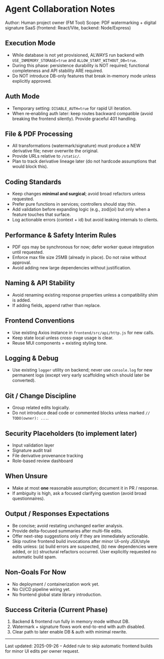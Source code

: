 # Agent Collaboration Notes

Author: Human project owner (FM Tool)
Scope: PDF watermarking + digital signature SaaS (frontend: React/Vite, backend: Node/Express)

## Execution Mode
- While database is not yet provisioned, ALWAYS run backend with `USE_INMEMORY_STORAGE=true` and `ALLOW_START_WITHOUT_DB=true`.
- During this phase: persistence durability is NOT required; functional completeness and API stability ARE required.
- Do NOT introduce DB-only features that break in-memory mode unless explicitly approved.

## Auth Mode
- Temporary setting: `DISABLE_AUTH=true` for rapid UI iteration.
- When re‑enabling auth later: keep routes backward compatible (avoid breaking the frontend silently). Provide graceful 401 handling.

## File & PDF Processing
- All transformations (watermark/signature) must produce a NEW derivative file; never overwrite the original.
- Provide URLs relative to `/static/`.
- Plan to track derivative lineage later (do not hardcode assumptions that would block this).

## Coding Standards
- Keep changes **minimal and surgical**; avoid broad refactors unless requested.
- Prefer pure functions in services; controllers should stay thin.
- Add validation before expanding logic (e.g., zod/joi) but only when a feature touches that surface.
- Log actionable errors (context + id) but avoid leaking internals to clients.

## Performance & Safety Interim Rules
- PDF ops may be synchronous for now; defer worker queue integration until requested.
- Enforce max file size 25MB (already in place). Do not raise without approval.
- Avoid adding new large dependencies without justification.

## Naming & API Stability
- Avoid renaming existing response properties unless a compatibility shim is added.
- If adding fields, append rather than replace.

## Frontend Conventions
- Use existing Axios instance in `frontend/src/api/http.js` for new calls.
- Keep state local unless cross-page usage is clear.
- Reuse MUI components + existing styling tone.

## Logging & Debug
- Use existing `logger` utility on backend; never use `console.log` for new permanent logs (except very early scaffolding which should later be converted).

## Git / Change Discipline
- Group related edits logically.
- Do not introduce dead code or commented blocks unless marked `// TODO(owner): ...`.

## Security Placeholders (to implement later)
- Input validation layer
- Signature audit trail
- File derivative provenance tracking
- Role-based review dashboard

## When Unsure
- Make at most **one** reasonable assumption; document it in PR / response.
- If ambiguity is high, ask a focused clarifying question (avoid broad questionnaires).

## Output / Responses Expectations
- Be concise; avoid restating unchanged earlier analysis.
- Provide delta-focused summaries after multi-file edits.
- Offer next-step suggestions only if they are immediately actionable.
 - Skip routine frontend build invocations after minor UI-only JSX/style edits unless: (a) build errors are suspected, (b) new dependencies were added, or (c) structural refactors occurred. User explicitly requested no automatic build spam.

## Non-Goals For Now
- No deployment / containerization work yet.
- No CI/CD pipeline wiring yet.
- No frontend global state library introduction.

## Success Criteria (Current Phase)
1. Backend & frontend run fully in memory mode without DB.
2. Watermark + signature flows work end-to-end with auth disabled.
3. Clear path to later enable DB & auth with minimal rewrite.

---
Last updated: 2025-09-26 – Added rule to skip automatic frontend builds for minor UI edits per owner request.
